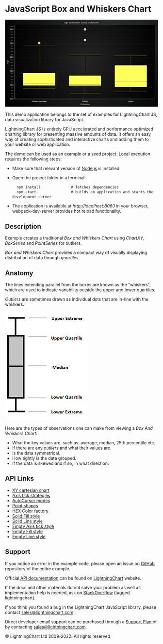 # JavaScript Box and Whiskers Chart

![JavaScript Box and Whiskers Chart](boxPlot-darkGold.png)

This demo application belongs to the set of examples for LightningChart JS, data visualization library for JavaScript.

LightningChart JS is entirely GPU accelerated and performance optimized charting library for presenting massive amounts of data. It offers an easy way of creating sophisticated and interactive charts and adding them to your website or web application.

The demo can be used as an example or a seed project. Local execution requires the following steps:

-   Make sure that relevant version of [Node.js](https://nodejs.org/en/download/) is installed
-   Open the project folder in a terminal:

          npm install              # fetches dependencies
          npm start                # builds an application and starts the development server

-   The application is available at _http://localhost:8080_ in your browser, webpack-dev-server provides hot reload functionality.


## Description

Example creates a traditional _Box and Whiskers Chart_ using _ChartXY_, _BoxSeries_ and _PointSeries_ for outliers.

_Box and Whiskers Chart_ provides a compact way of visually displaying distribution of data through _quartiles_.

## Anatomy

The lines extending parallel from the boxes are known as the "whiskers", which are used to indicate variability outside the upper and lower quartiles.

_Outliers_ are sometimes drawn as individual dots that are in-line with the whiskers.

[//]: # 'IMPORTANT: The assets will not show before README.md is built - relative path is different!'

![](./assets/boxFigure.png)

Here are the types of observations one can make from viewing a _Box And Whiskers Chart_:

-   What the key values are, such as: average, median, 25th percentile etc.
-   If there are any _outliers_ and what their values are.
-   Is the data symmetrical.
-   How tightly is the data grouped.
-   If the data is skewed and if so, in what direction.


## API Links

* [XY cartesian chart]
* [Axis tick strategies]
* [AutoCursor modes]
* [Point shapes]
* [HEX Color factory]
* [Solid Fill style]
* [Solid Line style]
* [Empty Axis tick style]
* [Empty Fill style]
* [Empty Line style]


## Support

If you notice an error in the example code, please open an issue on [GitHub][0] repository of the entire example.

Official [API documentation][1] can be found on [LightningChart][2] website.

If the docs and other materials do not solve your problem as well as implementation help is needed, ask on [StackOverflow][3] (tagged lightningchart).

If you think you found a bug in the LightningChart JavaScript library, please contact sales@lightningchart.com.

Direct developer email support can be purchased through a [Support Plan][4] or by contacting sales@lightningchart.com.

[0]: https://github.com/Arction/
[1]: https://lightningchart.com/lightningchart-js-api-documentation/
[2]: https://lightningchart.com
[3]: https://stackoverflow.com/questions/tagged/lightningchart
[4]: https://lightningchart.com/support-services/

© LightningChart Ltd 2009-2022. All rights reserved.


[XY cartesian chart]: https://lightningchart.com/js-charts/api-documentation/v6.1.0/classes/ChartXY.html
[Axis tick strategies]: https://lightningchart.com/js-charts/api-documentation/v6.1.0/variables/AxisTickStrategies.html
[AutoCursor modes]: https://lightningchart.com/js-charts/api-documentation/v6.1.0/enums/AutoCursorModes.html
[Point shapes]: https://lightningchart.com/js-charts/api-documentation/v6.1.0/enums/PointShape.html
[HEX Color factory]: https://lightningchart.com/js-charts/api-documentation/v6.1.0/functions/ColorHEX.html
[Solid Fill style]: https://lightningchart.com/js-charts/api-documentation/v6.1.0/classes/SolidFill.html
[Solid Line style]: https://lightningchart.com/js-charts/api-documentation/v6.1.0/classes/SolidLine.html
[Empty Axis tick style]: https://lightningchart.com/js-charts/api-documentation/v6.1.0/variables/emptyTick.html
[Empty Fill style]: https://lightningchart.com/js-charts/api-documentation/v6.1.0/variables/emptyFill-1.html
[Empty Line style]: https://lightningchart.com/js-charts/api-documentation/v6.1.0/variables/emptyLine.html

